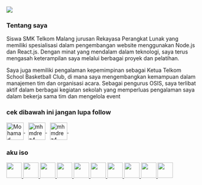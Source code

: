 <h1 align="left">
    <img src="https://readme-typing-svg.herokuapp.com/?font=Righteous&color=55679C&size=35&width=500&height=70&duration=3600&lines=Hallo+saya+Reza;Hallo+saya+Reza;" />
</h1>
<div>
    <h3>Tentang saya</h3>
   	<p>
		Siswa SMK Telkom Malang jurusan Rekayasa Perangkat Lunak yang memiliki spesialisasi dalam pengembangan website menggunakan Node.js dan React.js. Dengan minat yang mendalam dalam teknologi, saya terus mengasah keterampilan saya melalui berbagai proyek dan pelatihan.

Saya juga memiliki pengalaman kepemimpinan sebagai Ketua Telkom School Basketball Club, di mana saya mengembangkan kemampuan dalam manajemen tim dan organisasi acara. Sebagai pengurus OSIS, saya terlibat aktif dalam berbagai kegiatan sekolah yang memperluas pengalaman saya dalam bekerja sama tim dan mengelola event
</p>
</div>

<div>
    <h3 align="left" style="font-bold">cek dibawah ini jangan lupa follow</h3>
<p align="left">
	<a href="https://linkedin.com/in/mohammad-reza" target="blank">
		<img align="center" src="https://skillicons.dev/icons?i=linkedin" alt="Mohamad Reza" height="45px"/>
	</a> &nbsp;
	<a href="https://github.com/mhmdrez4" target="_blank">
		<img align="center" src="https://skillicons.dev/icons?i=github" alt="mhmdrez4" height="45px"/>
  </a>&nbsp;
	<a href="https://instagram.com/mhmdrez4_" target="blank">
		<img align="center" src="https://skillicons.dev/icons?i=instagram" alt="mhmdrez4_" height="45px"/>
	</a>&nbsp;
</p>
</div>

<div>
	<h3 align="left">aku iso</h3>
	<p align="left">
		<a href="https://dev.java/">
			<img src="https://skillicons.dev/icons?i=java" height="40px"/>
		</a>
		<a href="https://www.figma.com/">
			<img src="https://skillicons.dev/icons?i=figma" height="40px"/>
		</a>
		<a href="https://github.com/">
			<img src="https://skillicons.dev/icons?i=github" height="40px"/>
		</a>
		<a href="https://code.visualstudio.com/docs">
			<img src="https://skillicons.dev/icons?i=vscode" height="40px"/>
		</a>
		<a href="https://html.com/">
			<img src="https://skillicons.dev/icons?i=html" height="40px"/>
		</a>
		<a href="https://purecss.io/">
			<img src="https://skillicons.dev/icons?i=css" height="40px"/>
		</a>
    		<a href="https://react.dev/">
			<img src="https://skillicons.dev/icons?i=react" height="40px"/>
		</a>
    		<a href="https://www.typescriptlang.org/">
			<img src="https://skillicons.dev/icons?i=ts" height="40px"/>
		</a>
    		<a href="https://nodejs.org/id">
			<img src="https://skillicons.dev/icons?i=nodejs" height="40px"/>
		</a>
    		<a href="https://www.postman.com/">
			<img src="https://skillicons.dev/icons?i=postman" height="40px"/>
		</a>
	</p>
</div>
